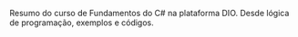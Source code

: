 Resumo do curso de Fundamentos do C# na plataforma DIO.
Desde lógica de programação, exemplos e códigos.
